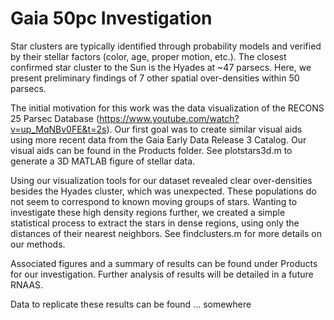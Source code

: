 # Gaia 50pc Investigation

Star clusters are typically identified through probability models and verified by their stellar factors (color, age, proper motion, etc.). The closest confirmed star cluster to the Sun is the Hyades at ~47 parsecs. Here, we present preliminary findings of 7 other spatial over-densities within 50 parsecs. 

The initial motivation for this work was the data visualization of the RECONS 25 Parsec Database (https://www.youtube.com/watch?v=up_MqNBv0FE&t=2s). Our first goal was to create similar visual aids using more recent data from the Gaia Early Data Release 3 Catalog. Our visual aids can be found in the Products folder. See plotstars3d.m to generate a 3D MATLAB figure of stellar data. 

Using our visualization tools for our dataset revealed clear over-densities besides the Hyades cluster, which was unexpected. These populations do not seem to correspond to known moving groups of stars. Wanting to investigate these high density regions further, we created a simple statistical process to extract the stars in dense regions, using only the distances of their nearest neighbors. See findclusters.m for more details on our methods. 

Associated figures and a summary of results can be found under Products for our investigation. Further analysis of results will be detailed in a future RNAAS.

Data to replicate these results can be found ... somewhere
